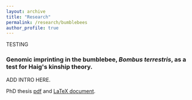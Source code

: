 ```yaml
---
layout: archive
title: "Research"
permalink: /research/bumblebees
author_profile: true
---
```

TESTING

<h3>Genomic imprinting in the bumblebee, <i>Bombus terrestris</i>, as a test for Haig's kinship theory.</h3>

ADD INTRO HERE.

PhD thesis [pdf](https://www.dropbox.com/s/2xljle9lip12t4a/2019MARSHALLHJPhD.pdf?dl=0) and [LaTeX document](https://www.overleaf.com/read/mmkptttrjzpx).
